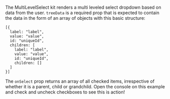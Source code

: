The MultiLevelSelect kit renders a multi leveled select dropdown based on data from the user. `treeData` is a required prop that is expected to contain the data in the form of an array of objects with this basic structure:

```
[{
  label: "label",
  value: "value",
  id: "uniqueId",
  children: [
    label: "label",
    value: "value",
    id: "uniqueId",
    children: []
  ]
}]
```

The `onSelect` prop returns an array of all checked items, irrespective of whether it is a parent, child or grandchild. Open the console on this example and check and uncheck checkboxes to see this is action!